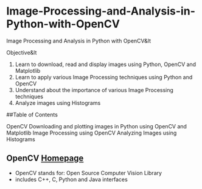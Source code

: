 # Image-Processing-and-Analysis-in-Python-with-OpenCV
Image Processing and Analysis in Python with OpenCV&lt

Objective&lt 
1. Learn to download, read and display images using Python, OpenCV and Matplotlib 
2. Learn to apply various Image Processing techniques using Python and OpenCV
3. Understand about the importance of various Image Processing techniques
4. Analyze images using Histograms 

##Table of Contents

OpenCV
Downloading and plotting images in Python using OpenCV and Matplotlib
Image Processing using OpenCV
Analyzing Images using Histograms

## OpenCV [Homepage](http://opencv.org?cm_mmc=Email_Newsletter-_-Developer_Ed%2BTech-_-WW_WW-_-SkillsNetwork-Courses-IBMDeveloperSkillsNetwork-CV0101EN-SkillsNetwork-19816089&cm_mmca1=000026UJ&cm_mmca2=10006555&cm_mmca3=M12345678&cvosrc=email.Newsletter.M12345678&cvo_campaign=000026UJ&cm_mmc=Email_Newsletter-_-Developer_Ed%2BTech-_-WW_WW-_-SkillsNetwork-Courses-IBMDeveloperSkillsNetwork-CV0101EN-SkillsNetwork-19816089&cm_mmca1=000026UJ&cm_mmca2=10006555&cm_mmca3=M12345678&cvosrc=email.Newsletter.M12345678&cvo_campaign=000026UJ)

-   OpenCV stands for: Open Source Computer Vision Library
-   includes C++, C, Python and Java interfaces

